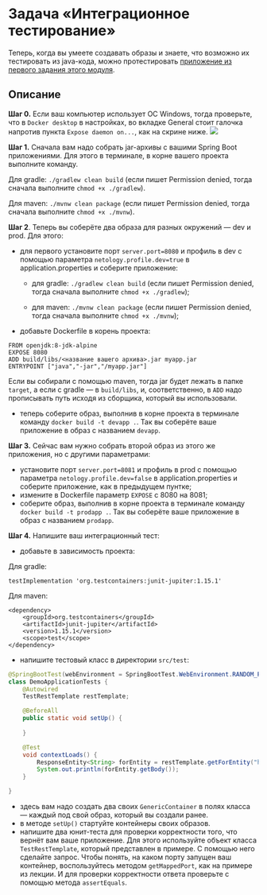 # Задача «Интеграционное тестирование»

Теперь, когда вы умеете создавать образы и знаете, что возможно их тестировать из java-кода, можно протестировать [приложение из первого задания этого модуля](../../spring_boot/task1/README.md).

## Описание

**Шаг 0.** Если ваш компьютер использует ОС Windows, тогда проверьте, что в `Docker desktop` в настройках, во вкладке General стоит галочка напротив пункта `Expose daemon on...`, как на скрине ниже.
![](../resources/image.png)

**Шаг 1.** Сначала вам надо собрать jar-архивы с вашими Spring Boot приложениями. Для этого в терминале, в корне вашего проекта выполните команду.

Для gradle: `./gradlew clean build` (если пишет Permission denied, тогда сначала выполните `chmod +x ./gradlew`).

Для maven: `./mvnw clean package` (если пишет Permission denied, тогда сначала выполните `chmod +x ./mvnw`).

**Шаг 2**. Теперь вы соберёте два образа для разных окружений — dev и prod. Для этого:

- для первого установите порт `server.port=8080` и профиль в dev с помощью параметра `netology.profile.dev=true` в application.properties и соберите приложение:

    - для gradle: `./gradlew clean build` (если пишет Permission denied, тогда сначала выполните `chmod +x ./gradlew`);

    - для maven: `./mvnw clean package` (если пишет Permission denied, тогда сначала выполните `chmod +x ./mvnw`);
- добавьте Dockerfile в корень проекта:

```
FROM openjdk:8-jdk-alpine
EXPOSE 8080
ADD build/libs/<название вашего архива>.jar myapp.jar
ENTRYPOINT ["java","-jar","/myapp.jar"]
```
Если вы собирали с помощью maven, тогда jar будет лежать в папке `target`, а если с gradle — в `build/libs`, и, соответственно, в `ADD` надо прописывать путь исходя из сборщика, который вы использовали.

- теперь соберите образ, выполнив в корне проекта в терминале команду `docker build -t devapp .`. Так вы соберёте ваше приложение в образ с названием `devapp`.

**Шаг 3.** Сейчас вам нужно собрать второй образ из этого же приложения, но с другими параметрами:

- установите порт `server.port=8081` и профиль в prod с помощью параметра `netology.profile.dev=false` в application.properties и соберите приложение, как в предыдущем пунтке;
- измените в Dockerfile параметр `EXPOSE` с 8080 на 8081;
- соберите образ, выполнив в корне проекта в терминале команду `docker build -t prodapp .`. Так вы соберёте ваше приложение в образ с названием `prodapp`.

**Шаг 4.** Напишите ваш интеграционный тест:

- добавьте в зависимость проекта:

Для gradle:

```testImplementation 'org.testcontainers:junit-jupiter:1.15.1'```

Для maven:


```
<dependency>
    <groupId>org.testcontainers</groupId>
    <artifactId>junit-jupiter</artifactId>
    <version>1.15.1</version>
    <scope>test</scope>
</dependency>
```
- напишите тестовый класс в директории `src/test`:

```java
@SpringBootTest(webEnvironment = SpringBootTest.WebEnvironment.RANDOM_PORT)
class DemoApplicationTests {
    @Autowired
    TestRestTemplate restTemplate;

    @BeforeAll
    public static void setUp() {
     
    }

    @Test
    void contextLoads() {
        ResponseEntity<String> forEntity = restTemplate.getForEntity("http://localhost:" + myapp.getMappedPort(8080), String.class);
        System.out.println(forEntity.getBody());
    }

}
```

- здесь вам надо создать два своих `GenericContainer` в полях класса — каждый под свой образ, который вы создали ранее.
- в методе `setUp()` стартуйте контейнеры своих образов.
- напишите два юнит-теста для проверки корректности того, что вернёт вам ваше приложение. Для этого используйте объект класса `TestRestTemplate`, который представлен в примере. С помощью него сделайте запрос. Чтобы понять, на каком порту запущен ваш контейнер, воспользуйтесь методом `getMappedPort`, как на примере из лекции. И для проверки корректности ответа проверьте с помощью метода `assertEquals`.
